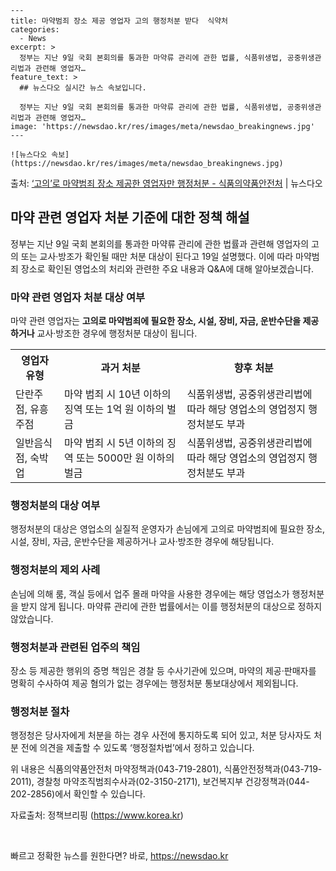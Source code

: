     ---
    title: 마약범죄 장소 제공 영업자 고의 행정처분 받다  식약처
    categories:
      - News
    excerpt: >
      정부는 지난 9일 국회 본회의를 통과한 마약류 관리에 관한 법률, 식품위생법, 공중위생관리법과 관련해 영업자…
    feature_text: >
      ## 뉴스다오 실시간 뉴스 속보입니다.
    
      정부는 지난 9일 국회 본회의를 통과한 마약류 관리에 관한 법률, 식품위생법, 공중위생관리법과 관련해 영업자…
    image: 'https://newsdao.kr/res/images/meta/newsdao_breakingnews.jpg'
    ---
    
    ![뉴스다오 속보](https://newsdao.kr/res/images/meta/newsdao_breakingnews.jpg)

<p>출처: <a href="https://newsdao.kr/3040" rel="dofollow">‘고의’로 마약범죄 장소 제공한 영업자만 행정처분 - 식품의약품안전처</a> | 뉴스다오</p>

<h2 data-ke-size="size26">마약 관련 영업자 처분 기준에 대한 정책 해설</h2>
<p data-ke-size="size16">정부는 지난 9일 국회 본회의를 통과한 마약류 관리에 관한 법률과 관련해 영업자의 고의 또는 교사·방조가 확인될 때만 처분 대상이 된다고 19일 설명했다. 이에 따라 마약범죄 장소로 확인된 영업소의 처리와 관련한 주요 내용과 Q&amp;A에 대해 알아보겠습니다.</p>

<h3 data-ke-size="size24">마약 관련 영업자 처분 대상 여부</h3>
<p data-ke-size="size16">마약 관련 영업자는 <b>고의로 마약범죄에 필요한 장소, 시설, 장비, 자금, 운반수단을 제공하거나</b> 교사·방조한 경우에 행정처분 대상이 됩니다.</p>

<table>
	<tr>
	  <th>영업자 유형</th>
	  <th>과거 처분</th>
	  <th>향후 처분</th>
	</tr>
	<tr>
	  <td>단란주점, 유흥주점</td>
	  <td>마약 범죄 시 10년 이하의 징역 또는 1억 원 이하의 벌금</td>
	  <td>식품위생법, 공중위생관리법에 따라 해당 영업소의 영업정지 행정처분도 부과</td>
	</tr>
	<tr>
	  <td>일반음식점, 숙박업</td>
	  <td>마약 범죄 시 5년 이하의 징역 또는 5000만 원 이하의 벌금</td>
	  <td>식품위생법, 공중위생관리법에 따라 해당 영업소의 영업정지 행정처분도 부과</td>
	</tr>
</table>

<h3 data-ke-size="size24">행정처분의 대상 여부</h3>
<p data-ke-size="size16">행정처분의 대상은 영업소의 실질적 운영자가 손님에게 고의로 마약범죄에 필요한 장소, 시설, 장비, 자금, 운반수단을 제공하거나 교사·방조한 경우에 해당됩니다.</p>

<h3 data-ke-size="size24">행정처분의 제외 사례</h3>
<p data-ke-size="size16">손님에 의해 룸, 객실 등에서 업주 몰래 마약을 사용한 경우에는 해당 영업소가 행정처분을 받지 않게 됩니다. 마약류 관리에 관한 법률에서는 이를 행정처분의 대상으로 정하지 않았습니다.</p>

<h3 data-ke-size="size24">행정처분과 관련된 업주의 책임</h3>
<p data-ke-size="size16">장소 등 제공한 행위의 증명 책임은 경찰 등 수사기관에 있으며, 마약의 제공·판매자를 명확히 수사하여 제공 혐의가 없는 경우에는 행정처분 통보대상에서 제외됩니다.</p>

<h3 data-ke-size="size24">행정처분 절차</h3>
<p data-ke-size="size16">행정청은 당사자에게 처분을 하는 경우 사전에 통지하도록 되어 있고, 처분 당사자도 처분 전에 의견을 제출할 수 있도록 ‘행정절차법’에서 정하고 있습니다.</p>

<p data-ke-size="size16">위 내용은 식품의약품안전처 마약정책과(043-719-2801), 식품안전정책과(043-719-2011), 경찰청 마약조직범죄수사과(02-3150-2171), 보건복지부 건강정책과(044-202-2856)에서 확인할 수 있습니다.</p>
<p data-ke-size="size16">자료출처: 정책브리핑 (<a href="https://newsdao.kr/3040">https://www.korea.kr</a>)</p>
<p data-ke-size="size16">&nbsp;</p> 

빠르고 정확한 뉴스를 원한다면? 바로, <a href="https://newsdao.kr" rel="dofollow">https://newsdao.kr</a>


    
